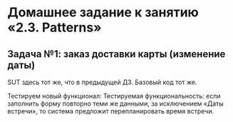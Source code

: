 # Домашнее задание к занятию «2.3. Patterns»

## Задача №1: заказ доставки карты (изменение даты)

SUT здесь тот же, что в предыдущей ДЗ. Базовый код тот же.

Тестируем новый функционал:
Тестируемая функциональность: если заполнить форму повторно теми же данными, за исключением «Даты встречи», то система предложит перепланировать время встречи.